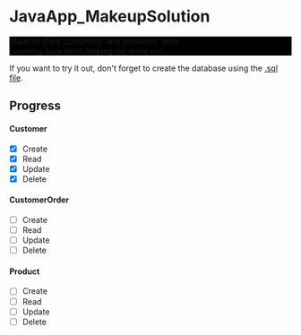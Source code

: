 # JavaApp_MakeupSolution
<div id="this_is_a_test" style="background-color: black; foreground: white;">
Made to store customers' and providers' data. <br>
Learning Java while helping my sister out.
</div>

If you want to try it out, don't forget to create the database using the [.sql file](/sql/sqlSchema_MakeupSolution.sql).

## Progress
#### Customer
- [x] Create
- [x] Read
- [x] Update
- [x] Delete

#### CustomerOrder
- [ ] Create
- [ ] Read
- [ ] Update
- [ ] Delete

#### Product
- [ ] Create
- [ ] Read
- [ ] Update
- [ ] Delete

